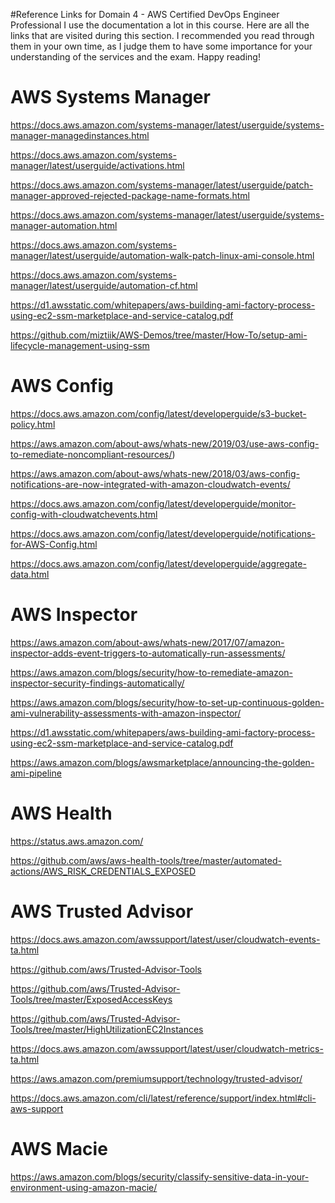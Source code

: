 #Reference Links for Domain 4 - AWS Certified DevOps Engineer Professional
I use the documentation a lot in this course. Here are all the links that are visited during this section. I recommended you read through them in your own time,
as I judge them to have some importance for your understanding of the services and the exam. Happy reading!

# AWS Systems Manager

https://docs.aws.amazon.com/systems-manager/latest/userguide/systems-manager-managedinstances.html

https://docs.aws.amazon.com/systems-manager/latest/userguide/activations.html

https://docs.aws.amazon.com/systems-manager/latest/userguide/patch-manager-approved-rejected-package-name-formats.html

https://docs.aws.amazon.com/systems-manager/latest/userguide/systems-manager-automation.html

https://docs.aws.amazon.com/systems-manager/latest/userguide/automation-walk-patch-linux-ami-console.html

https://docs.aws.amazon.com/systems-manager/latest/userguide/automation-cf.html

https://d1.awsstatic.com/whitepapers/aws-building-ami-factory-process-using-ec2-ssm-marketplace-and-service-catalog.pdf

https://github.com/miztiik/AWS-Demos/tree/master/How-To/setup-ami-lifecycle-management-using-ssm



# AWS Config

https://docs.aws.amazon.com/config/latest/developerguide/s3-bucket-policy.html

https://aws.amazon.com/about-aws/whats-new/2019/03/use-aws-config-to-remediate-noncompliant-resources/)

https://aws.amazon.com/about-aws/whats-new/2018/03/aws-config-notifications-are-now-integrated-with-amazon-cloudwatch-events/

https://docs.aws.amazon.com/config/latest/developerguide/monitor-config-with-cloudwatchevents.html

https://docs.aws.amazon.com/config/latest/developerguide/notifications-for-AWS-Config.html

https://docs.aws.amazon.com/config/latest/developerguide/aggregate-data.html



# AWS Inspector

https://aws.amazon.com/about-aws/whats-new/2017/07/amazon-inspector-adds-event-triggers-to-automatically-run-assessments/

https://aws.amazon.com/blogs/security/how-to-remediate-amazon-inspector-security-findings-automatically/

https://aws.amazon.com/blogs/security/how-to-set-up-continuous-golden-ami-vulnerability-assessments-with-amazon-inspector/

https://d1.awsstatic.com/whitepapers/aws-building-ami-factory-process-using-ec2-ssm-marketplace-and-service-catalog.pdf

https://aws.amazon.com/blogs/awsmarketplace/announcing-the-golden-ami-pipeline



# AWS Health

https://status.aws.amazon.com/

https://github.com/aws/aws-health-tools/tree/master/automated-actions/AWS_RISK_CREDENTIALS_EXPOSED



# AWS Trusted Advisor

https://docs.aws.amazon.com/awssupport/latest/user/cloudwatch-events-ta.html

https://github.com/aws/Trusted-Advisor-Tools

https://github.com/aws/Trusted-Advisor-Tools/tree/master/ExposedAccessKeys

https://github.com/aws/Trusted-Advisor-Tools/tree/master/HighUtilizationEC2Instances

https://docs.aws.amazon.com/awssupport/latest/user/cloudwatch-metrics-ta.html

https://aws.amazon.com/premiumsupport/technology/trusted-advisor/

https://docs.aws.amazon.com/cli/latest/reference/support/index.html#cli-aws-support



# AWS Macie

https://aws.amazon.com/blogs/security/classify-sensitive-data-in-your-environment-using-amazon-macie/
